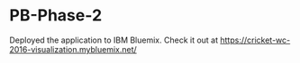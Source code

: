 # PB-Phase-2

Deployed the application to IBM Bluemix. Check it out at https://cricket-wc-2016-visualization.mybluemix.net/ 
